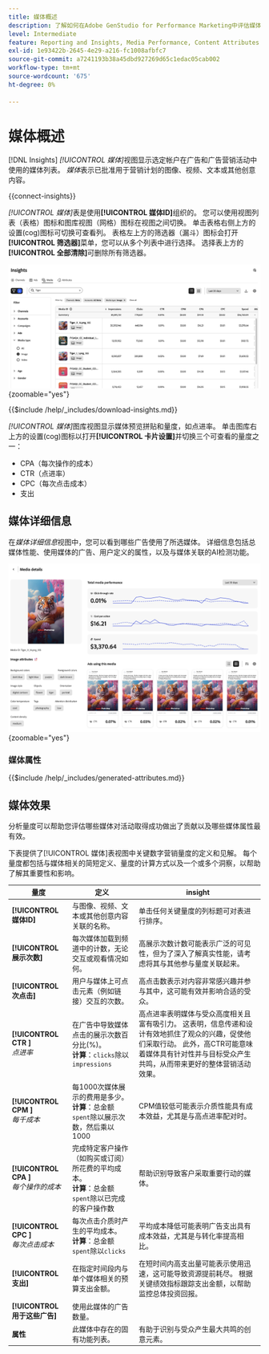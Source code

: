 ```yaml
---
title: 媒体概述
description: 了解如何在Adobe GenStudio for Performance Marketing中评估媒体效果。
level: Intermediate
feature: Reporting and Insights, Media Performance, Content Attributes
exl-id: 1e93422b-2645-4e29-a216-fc1008afbfc7
source-git-commit: a7241193b38a45dbd927269d65c1edac05cab002
workflow-type: tm+mt
source-wordcount: '675'
ht-degree: 0%

---
```


# 媒体概述

[!DNL Insights] _[!UICONTROL 媒体]_&#x200B;视图显示选定帐户在广告和广告营销活动中使用的媒体列表。 _媒体_&#x200B;表示已批准用于营销计划的图像、视频、文本或其他创意内容。

{{connect-insights}}

_[!UICONTROL 媒体]_&#x200B;表是使用&#x200B;**[!UICONTROL 媒体ID]**&#x200B;组织的。 您可以使用视图列表（表格）图标和图库视图（网格）图标在视图之间切换。 单击表格右侧上方的设置(cog)图标可切换可查看列。 表格左上方的筛选器（漏斗）图标会打开&#x200B;**[!UICONTROL 筛选器]**&#x200B;菜单，您可以从多个列表中进行选择。 选择表上方的&#x200B;**[!UICONTROL 全部清除]**&#x200B;可删除所有筛选器。

![媒体筛选器和表](/help/assets/insights-media-filter.png){zoomable="yes"}

{{$include /help/_includes/download-insights.md}}

_[!UICONTROL 媒体]_&#x200B;图库视图显示媒体预览拼贴和量度，如点进率。 单击图库右上方的设置(cog)图标以打开&#x200B;**[!UICONTROL 卡片设置]**&#x200B;并切换三个可查看的量度之一：

- CPA（每次操作的成本）
- CTR（点进率）
- CPC（每次点击成本）
- 支出

## 媒体详细信息

在&#x200B;_媒体详细信息_&#x200B;视图中，您可以看到哪些广告使用了所选媒体。 详细信息包括总媒体性能、使用媒体的广告、用户定义的属性，以及与媒体关联的AI检测功能。

![媒体详细信息](/help/assets/insights-media-details.png){zoomable="yes"}

### 媒体属性

{{$include /help/_includes/generated-attributes.md}}

## 媒体效果

分析量度可以帮助您评估哪些媒体对活动取得成功做出了贡献以及哪些媒体属性最有效。

下表提供了[!UICONTROL 媒体]表视图中关键数字营销量度的定义和见解。 每个量度都包括与媒体相关的简短定义、量度的计算方式以及一个或多个洞察，以帮助了解其重要性和影响。

| 量度 | 定义 | insight |
| ---------------------- | ----------------------------- | -------------------------------- |
| **[!UICONTROL 媒体ID]** | 与图像、视频、文本或其他创意内容关联的名称。 | 单击任何关键量度的列标题可对表进行排序。 |
| **[!UICONTROL 展示次数]** | 每次媒体加载到频道中的计数，无论交互或观看情况如何。 | 高展示次数计数可能表示广泛的可见性，但为了深入了解真实性能，请考虑将其与其他参与量度关联起来。 |
| **[!UICONTROL 次点击]** | 用户与媒体上可点击元素（例如链接）交互的次数。 | 高点击数表示对内容非常感兴趣并参与其中，这可能有效并影响合适的受众。 |
| **[!UICONTROL CTR ]**<br>_点进率_ | 在广告中导致媒体点击的展示次数百分比(%)。<br>**计算**：`clicks`除以`impressions` | 高点进率表明媒体与受众高度相关且富有吸引力。 这表明，信息传递和设计有效地抓住了观众的兴趣，促使他们采取行动。 此外，高CTR可能意味着媒体具有针对性并与目标受众产生共鸣，从而带来更好的整体营销活动效果。 |
| **[!UICONTROL CPM ]**<br>_每千成本_ | 每1000次媒体展示的费用是多少。<br>**计算**：总金额`spent`除以展示次数，然后乘以1000 | CPM值较低可能表示介质性能具有成本效益，尤其是与高点进率配对时。 |
| **[!UICONTROL CPA ]**<br>_每个操作的成本_ | 完成特定客户操作（如购买或订阅）所花费的平均成本。<br>**计算**：总金额`spent`除以已完成的客户操作数 | 帮助识别导致客户采取重要行动的媒体。 |
| **[!UICONTROL CPC ]**<br>_每次点击成本_ | 每次点击介质时产生的平均成本。<br>**计算**：总金额`spent`除以`clicks` | 平均成本降低可能表明广告支出具有成本效益，尤其是与转化率提高相比。 |
| **[!UICONTROL 支出]** | 在指定时间段内与单个媒体相关的预算支出金额。 | 在短时间内高支出量可能表示使用迅速，这可能导致资源提前耗尽。 根据关键绩效指标跟踪支出金额，以帮助监控总体投资回报。 |
| **[!UICONTROL 用于这些广告]** | 使用此媒体的广告数量。 | |
| **属性** | 此媒体中存在的固有功能列表。 | 有助于识别与受众产生最大共鸣的创意元素。 |

